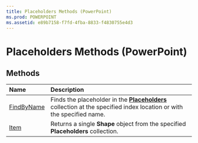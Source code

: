 ```yaml
---
title: Placeholders Methods (PowerPoint)
ms.prod: POWERPOINT
ms.assetid: e89b7158-f7fd-4fba-8833-f4830755e4d3
---
```



# Placeholders Methods (PowerPoint)

## Methods



|**Name**|**Description**|
|:-----|:-----|
|[FindByName](placeholders-findbyname-method-powerpoint.md)|Finds the placeholder in the  **[Placeholders](placeholders-object-powerpoint.md)** collection at the specified index location or with the specified name.|
|[Item](placeholders-item-method-powerpoint.md)|Returns a single  **Shape** object from the specified **Placeholders** collection.|

